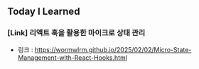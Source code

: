 ## Today I Learned

### [Link] 리액트 훅을 활용한 마이크로 상태 관리

- 링크 : https://wormwlrm.github.io/2025/02/02/Micro-State-Management-with-React-Hooks.html
